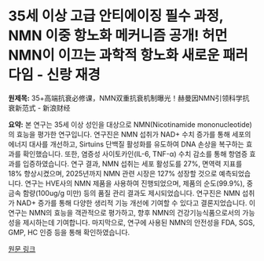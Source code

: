 # 35세 이상 고급 안티에이징 필수 과정, NMN 이중 항노화 메커니즘 공개! 허먼 NMN이 이끄는 과학적 항노화 새로운 패러다임 - 신랑 재경

**원제목:** 35+高端抗衰必修课，NMN双重抗衰机制曝光！赫曼因NMN引领科学抗衰新范式 - 新浪财经

**요약:** 본 연구는 35세 이상 성인을 대상으로 NMN(Nicotinamide mononucleotide)의 효능을 평가한 연구입니다.  연구진은 NMN 섭취가 NAD+ 수치 증가를 통해 세포의 에너지 대사를 개선하고, Sirtuins 단백질 활성화를 유도하여 DNA 손상을 복구하는 효과를 확인했습니다.  또한, 염증성 사이토카인(IL-6, TNF-α) 수치 감소를 통해 항염증 효과를 입증하였습니다.  연구 결과, NMN 섭취는 세포 활성도를 27%,  면역력 지표를 18% 향상시켰으며, 2025년까지 NMN 관련 시장은 127% 성장할 것으로 예측되었습니다.  연구는 HVE사의 NMN 제품을 사용하여 진행되었으며,  제품의 순도(99.9%), 중금속 함량(100ug/g 미만) 등의 품질 관리 결과도 제시되었습니다.  연구진은 NMN 섭취가 NAD+ 증가를 통해 다양한 생리적 기능 개선에 기여할 수 있다고 결론지었습니다.  이 연구는 NMN의 효능을 객관적으로 평가하고,  향후 NMN의 건강기능식품으로서의 가능성을 제시하는데 기여합니다. 마지막으로, 연구에 사용된 NMN의 안전성을 FDA, SGS, GMP, HC 인증 등을 통해 확인하였습니다.

[원문 링크](https://finance.sina.com.cn/tech/roll/2025-07-21/doc-infhfezu3147272.shtml)
